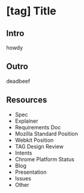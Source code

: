 # [tag] Title

## Intro

howdy


## Outro

deadbeef


## Resources

- Spec
- Explainer
- Requirements Doc
- Mozilla Standard Position
- Webkit Position
- TAG Design Review
- Intents
- Chrome Platform Status
- Blog
- Presentation
- Issues
- Other
